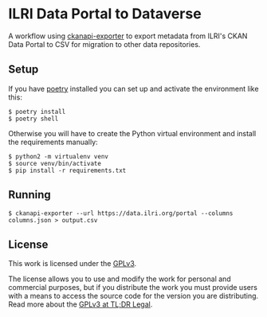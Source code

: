 # ILRI Data Portal to Dataverse 
A workflow using [ckanapi-exporter](https://github.com/ckan/ckanapi-exporter) to export metadata from ILRI's CKAN Data Portal to CSV for migration to other data repositories.

## Setup
If you have [poetry](https://python-poetry.org/) installed you can set up and activate the environment like this:

```console
$ poetry install
$ poetry shell
```

Otherwise you will have to create the Python virtual environment and install the requirements manually:

```console
$ python2 -m virtualenv venv
$ source venv/bin/activate
$ pip install -r requirements.txt
```

## Running

```console
$ ckanapi-exporter --url https://data.ilri.org/portal --columns columns.json > output.csv
```

## License
This work is licensed under the [GPLv3](https://www.gnu.org/licenses/gpl-3.0.en.html).

The license allows you to use and modify the work for personal and commercial purposes, but if you distribute the work you must provide users with a means to access the source code for the version you are distributing. Read more about the [GPLv3 at TL;DR Legal](https://tldrlegal.com/license/gnu-general-public-license-v3-(gpl-3)).
